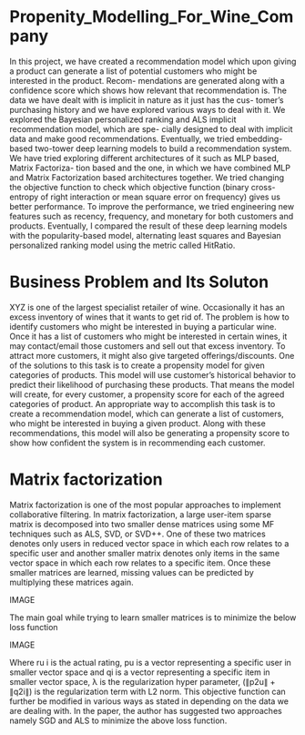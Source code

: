 # Propenity_Modelling_For_Wine_Company
In this project, we have created a recommendation model which upon giving a product
can generate a list of potential customers who might be interested in the product. Recom-
mendations are generated along with a confidence score which shows how relevant that
recommendation is. The data we have dealt with is implicit in nature as it just has the cus-
tomer’s purchasing history and we have explored various ways to deal with it. We explored
the Bayesian personalized ranking and ALS implicit recommendation model, which are spe-
cially designed to deal with implicit data and make good recommendations. Eventually, we
tried embedding-based two-tower deep learning models to build a recommendation system.
We have tried exploring different architectures of it such as MLP based, Matrix Factoriza-
tion based and the one, in which we have combined MLP and Matrix Factorization based
architectures together. We tried changing the objective function to check which objective
function (binary cross-entropy of right interaction or mean square error on frequency) gives
us better performance. To improve the performance, we tried engineering new features such
as recency, frequency, and monetary for both customers and products. Eventually, I compared
the result of these deep learning models with the popularity-based model, alternating least
squares and Bayesian personalized ranking model using the metric called HitRatio.

# Business Problem and Its Soluton
XYZ is one of the largest specialist retailer of wine. Occasionally
it has an excess inventory of wines that it wants to get rid of. The problem is how to
identify customers who might be interested in buying a particular wine. Once it has a list of
customers who might be interested in certain wines, it may contact/email those customers
and sell out that excess inventory. To attract more customers, it might also give targeted
offerings/discounts.
One of the solutions to this task is to create a propensity model for given categories of
products. This model will use customer’s historical behavior to predict their likelihood of
purchasing these products. That means the model will create, for every customer, a propensity
score for each of the agreed categories of product.
An appropriate way to accomplish this task is to create a recommendation model, which can
generate a list of customers, who might be interested in buying a given product. Along with
these recommendations, this model will also be generating a propensity score to show how
confident the system is in recommending each customer.

# Matrix factorization
Matrix factorization is one of the most popular approaches to implement collaborative
filtering. In matrix factorization, a large user-item sparse matrix is
decomposed into two smaller dense matrices using some MF techniques such as ALS,
SVD, or SVD++. One of these two matrices denotes only users in reduced vector space
in which each row relates to a specific user and another smaller matrix denotes only items
in the same vector space in which each row relates to a specific item. Once these smaller
matrices are learned, missing values can be predicted by multiplying these matrices again.

IMAGE

The main goal while trying to learn smaller matrices is to minimize the below loss
function

IMAGE


Where ru i is the actual rating, pu is a vector representing a specific user in smaller
vector space and qi is a vector representing a specific item in smaller vector space, λ is the
regularization hyper parameter, (∥p2u∥ + ∥q2i∥) is the regularization term with L2 norm.
This objective function can further be modified in various ways as stated in depending
on the data we are dealing with. In the paper, the author has suggested two approaches
namely SGD and ALS to minimize the above loss function.
